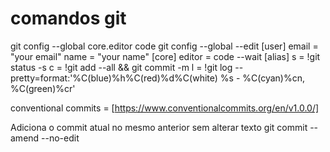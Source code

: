 # comandos git 
git config --global core.editor code
git config --global --edit
[user]
	email = "your email"
	name = "your name"
[core]
	editor = code --wait
[alias]
	s = !git status -s
	c = !git add --all && git commit -m
	l = !git log --pretty=format:'%C(blue)%h%C(red)%d%C(white) %s - %C(cyan)%cn, %C(green)%cr'

conventional commits = [https://www.conventionalcommits.org/en/v1.0.0/]

Adiciona o commit atual no mesmo anterior sem alterar texto
git commit --amend --no-edit